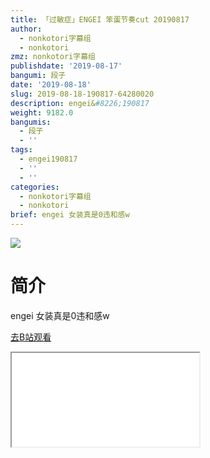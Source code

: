```yaml
---
title: 「过敏症」ENGEI 笨蛋节奏cut 20190817
author:
  - nonkotori字幕组
  - nonkotori
zmz: nonkotori字幕组
publishdate: '2019-08-17'
bangumi: 段子
date: '2019-08-18'
slug: 2019-08-18-190817-64280020
description: engei&#8226;190817
weight: 9182.0
bangumis:
  - 段子
  - ''
tags:
  - engei190817
  - ''
  - ''
categories:
  - nonkotori字幕组
  - nonkotori
brief: engei 女装真是0违和感w
---
```

![](https://raw.githubusercontent.com/tcgriffith/owaraisite/master/static/tmpimg/e9f13fae5f1eb32117de337c194d52122f5f4724.jpg.480.jpg)
# 简介  
engei
女装真是0违和感w  

[去B站观看](https://www.bilibili.com/video/av64280020/)
<div class ="resp-container"><iframe class="testiframe" src="//player.bilibili.com/player.html?aid=64280020"", scrolling="no", allowfullscreen="true" > </iframe></div> 
